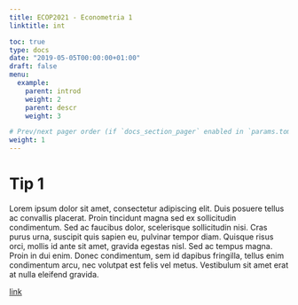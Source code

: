 ```yaml
---
title: ECOP2021 - Econometria 1
linktitle: int

toc: true
type: docs
date: "2019-05-05T00:00:00+01:00"
draft: false
menu:
  example:
    parent: introd
    weight: 2
    parent: descr
    weight: 3

# Prev/next pager order (if `docs_section_pager` enabled in `params.toml`)
weight: 1
---
```


# Tip 1

Lorem ipsum dolor sit amet, consectetur adipiscing elit. Duis posuere tellus ac convallis placerat. Proin tincidunt magna sed ex sollicitudin condimentum. Sed ac faucibus dolor, scelerisque sollicitudin nisi. Cras purus urna, suscipit quis sapien eu, pulvinar tempor diam. Quisque risus orci, mollis id ante sit amet, gravida egestas nisl. Sed ac tempus magna. Proin in dui enim. Donec condimentum, sem id dapibus fringilla, tellus enim condimentum arcu, nec volutpat est felis vel metus. Vestibulum sit amet erat at nulla eleifend gravida.

[link](https://github.com/lfsanche/ECOG2046)